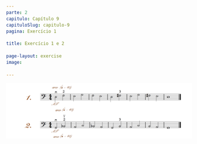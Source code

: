 ```yaml
---
parte: 2
capitulo: Capítulo 9
capituloSlug: capitulo-9
pagina: Exercício 1

title: Exercício 1 e 2

page-layout: exercise
image:

---
```


<img src="/assets/graphics/content/2_2_1_1_1.png"/>


